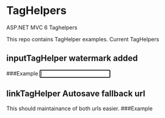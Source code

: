 # TagHelpers
ASP.NET MVC 6 Taghelpers

This repo contains TagHelper examples.
Current TagHelpers
## inputTagHelper  watermark added
###Example
 <input asp-for="Email" autofocus class="form-control form-control-solid placeholder-no-fix" />
 
## linkTagHelper Autosave fallback url
This should maintainance of both urls easier. 
###Example
    <script src="http://ajax.aspnetcdn.com/ajax/jquery/jquery-1.11.2.min.js"
            asp-fallback-src="~/fallback/js/jquery.js"
            asp-fallback-test="window.jQuery">
    </script>

